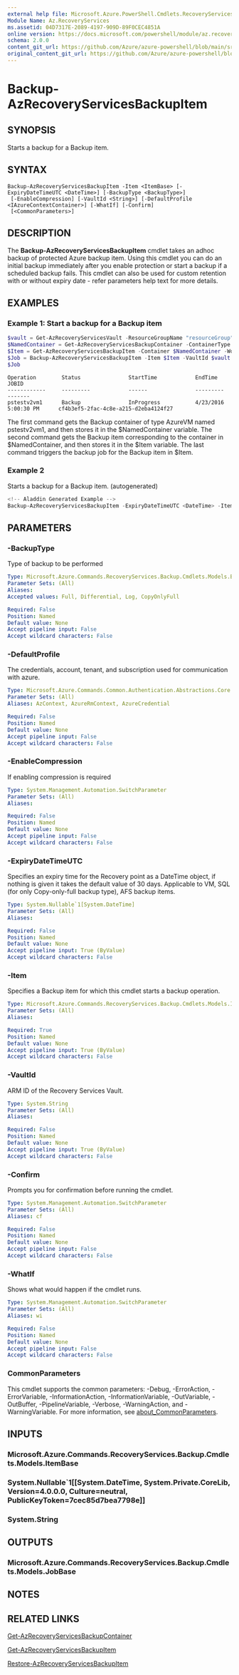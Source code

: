 ```yaml
---
external help file: Microsoft.Azure.PowerShell.Cmdlets.RecoveryServices.Backup.dll-Help.xml
Module Name: Az.RecoveryServices
ms.assetid: 04D7317E-2089-4197-909D-89F0CEC4851A
online version: https://docs.microsoft.com/powershell/module/az.recoveryservices/backup-azrecoveryservicesbackupitem
schema: 2.0.0
content_git_url: https://github.com/Azure/azure-powershell/blob/main/src/RecoveryServices/RecoveryServices/help/Backup-AzRecoveryServicesBackupItem.md
original_content_git_url: https://github.com/Azure/azure-powershell/blob/main/src/RecoveryServices/RecoveryServices/help/Backup-AzRecoveryServicesBackupItem.md
---
```


# Backup-AzRecoveryServicesBackupItem

## SYNOPSIS

Starts a backup for a Backup item.

## SYNTAX

```
Backup-AzRecoveryServicesBackupItem -Item <ItemBase> [-ExpiryDateTimeUTC <DateTime>] [-BackupType <BackupType>]
 [-EnableCompression] [-VaultId <String>] [-DefaultProfile <IAzureContextContainer>] [-WhatIf] [-Confirm]
 [<CommonParameters>]
```

## DESCRIPTION

The **Backup-AzRecoveryServicesBackupItem** cmdlet takes an adhoc backup of protected Azure backup item. 
Using this cmdlet you can do an initial backup immediately after you enable protection or start a backup if a scheduled backup fails. 
This cmdlet can also be used for custom retention with or without expiry date - refer parameters help text for more details. 

## EXAMPLES

### Example 1: Start a backup for a Backup item

```powershell
$vault = Get-AzRecoveryServicesVault -ResourceGroupName "resourceGroup" -Name "vaultName"
$NamedContainer = Get-AzRecoveryServicesBackupContainer -ContainerType AzureVM -Status Registered -FriendlyName "pstestv2vm1" -VaultId $vault.ID
$Item = Get-AzRecoveryServicesBackupItem -Container $NamedContainer -WorkloadType AzureVM -VaultId $vault.ID
$Job = Backup-AzRecoveryServicesBackupItem -Item $Item -VaultId $vault.ID
$Job
```

```output
Operation        Status               StartTime            EndTime                   JOBID
------------     ---------            ------               ---------                 -------
pstestv2vm1      Backup               InProgress           4/23/2016 5:00:30 PM      cf4b3ef5-2fac-4c8e-a215-d2eba4124f27
```

The first command gets the Backup container of type AzureVM named pstestv2vm1, and then stores it in the $NamedContainer variable.
The second command gets the Backup item corresponding to the container in $NamedContainer, and then stores it in the $Item variable.
The last command triggers the backup job for the Backup item in $Item.

### Example 2

Starts a backup for a Backup item. (autogenerated)

```powershell
<!-- Aladdin Generated Example --> 
Backup-AzRecoveryServicesBackupItem -ExpiryDateTimeUTC <DateTime> -Item $Item -VaultId $vault.ID
```

## PARAMETERS

### -BackupType

Type of backup to be performed

```yaml
Type: Microsoft.Azure.Commands.RecoveryServices.Backup.Cmdlets.Models.BackupType
Parameter Sets: (All)
Aliases:
Accepted values: Full, Differential, Log, CopyOnlyFull

Required: False
Position: Named
Default value: None
Accept pipeline input: False
Accept wildcard characters: False
```

### -DefaultProfile

The credentials, account, tenant, and subscription used for communication with azure.

```yaml
Type: Microsoft.Azure.Commands.Common.Authentication.Abstractions.Core.IAzureContextContainer
Parameter Sets: (All)
Aliases: AzContext, AzureRmContext, AzureCredential

Required: False
Position: Named
Default value: None
Accept pipeline input: False
Accept wildcard characters: False
```

### -EnableCompression

If enabling compression is required

```yaml
Type: System.Management.Automation.SwitchParameter
Parameter Sets: (All)
Aliases:

Required: False
Position: Named
Default value: None
Accept pipeline input: False
Accept wildcard characters: False
```

### -ExpiryDateTimeUTC

Specifies an expiry time for the Recovery point as a DateTime object, if nothing is given it takes the default value of  30 days. Applicable to VM, SQL (for only Copy-only-full backup type), AFS backup items.

```yaml
Type: System.Nullable`1[System.DateTime]
Parameter Sets: (All)
Aliases:

Required: False
Position: Named
Default value: None
Accept pipeline input: True (ByValue)
Accept wildcard characters: False
```

### -Item

Specifies a Backup item for which this cmdlet starts a backup operation.

```yaml
Type: Microsoft.Azure.Commands.RecoveryServices.Backup.Cmdlets.Models.ItemBase
Parameter Sets: (All)
Aliases:

Required: True
Position: Named
Default value: None
Accept pipeline input: True (ByValue)
Accept wildcard characters: False
```

### -VaultId

ARM ID of the Recovery Services Vault.

```yaml
Type: System.String
Parameter Sets: (All)
Aliases:

Required: False
Position: Named
Default value: None
Accept pipeline input: True (ByValue)
Accept wildcard characters: False
```

### -Confirm

Prompts you for confirmation before running the cmdlet.

```yaml
Type: System.Management.Automation.SwitchParameter
Parameter Sets: (All)
Aliases: cf

Required: False
Position: Named
Default value: None
Accept pipeline input: False
Accept wildcard characters: False
```

### -WhatIf

Shows what would happen if the cmdlet runs.

```yaml
Type: System.Management.Automation.SwitchParameter
Parameter Sets: (All)
Aliases: wi

Required: False
Position: Named
Default value: None
Accept pipeline input: False
Accept wildcard characters: False
```

### CommonParameters
This cmdlet supports the common parameters: -Debug, -ErrorAction, -ErrorVariable, -InformationAction, -InformationVariable, -OutVariable, -OutBuffer, -PipelineVariable, -Verbose, -WarningAction, and -WarningVariable. For more information, see [about_CommonParameters](http://go.microsoft.com/fwlink/?LinkID=113216).

## INPUTS

### Microsoft.Azure.Commands.RecoveryServices.Backup.Cmdlets.Models.ItemBase

### System.Nullable`1[[System.DateTime, System.Private.CoreLib, Version=4.0.0.0, Culture=neutral, PublicKeyToken=7cec85d7bea7798e]]

### System.String

## OUTPUTS

### Microsoft.Azure.Commands.RecoveryServices.Backup.Cmdlets.Models.JobBase

## NOTES

## RELATED LINKS

[Get-AzRecoveryServicesBackupContainer](./Get-AzRecoveryServicesBackupContainer.md)

[Get-AzRecoveryServicesBackupItem](./Get-AzRecoveryServicesBackupItem.md)

[Restore-AzRecoveryServicesBackupItem](./Restore-AzRecoveryServicesBackupItem.md)
